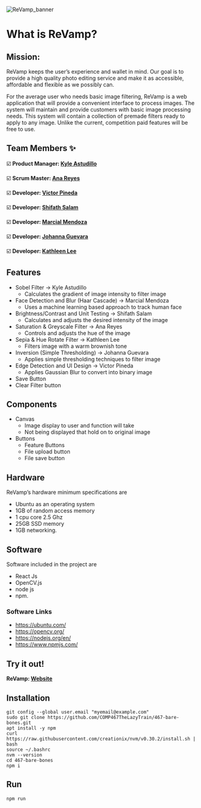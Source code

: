 ![ReVamp_banner](https://user-images.githubusercontent.com/26126449/101236156-a615e300-3683-11eb-9f98-4516aa1ee90d.png)
# What is ReVamp?

## Mission:
ReVamp keeps the user’s experience and wallet in mind. Our goal is to provide a high quality photo editing service and make it as accessible, affordable and flexible as we possibly can.

For the average user who needs basic image filtering, ReVamp is a web application that will provide a convenient interface to process images. The system will maintain and provide customers with basic image processing needs. This system will contain a collection of premade filters ready to apply to any image. Unlike the current, competition paid features will be free to use.

## Team Members :sparkles:

:ballot_box_with_check: **Product Manager: [Kyle Astudillo](https://github.com/KyleAstudillo)**

:ballot_box_with_check: **Scrum Master: [Ana Reyes](https://github.com/ar978923)**

:ballot_box_with_check: **Developer: [Victor Pineda](https://github.com/PinedaVictor)**

:ballot_box_with_check: **Developer: [Shifath Salam](https://github.com/sheef-code)**

:ballot_box_with_check: **Developer: [Marcial Mendoza](https://github.com/Mozziemist)**

:ballot_box_with_check: **Developer: [Johanna Guevara](https://github.com/jguev)**

:ballot_box_with_check: **Developer: [Kathleen Lee](https://github.com/csunklee)**

## Features
  * Sobel Filter -> Kyle Astudillo
    * Calculates the gradient of image intensity to filter image
  * Face Detection and Blur (Haar Cascade)  -> Marcial Mendoza
    * Uses a machine learning based approach to track human face
  * Brightness/Contrast and Unit Testing -> Shifath Salam
    * Calculates and adjusts the desired intensity of the image
  * Saturation & Greyscale Filter -> Ana Reyes
    * Controls and adjusts the hue of the image
  * Sepia & Hue Rotate Filter -> Kathleen Lee
    * Filters image with a warm brownish tone
  * Inversion (Simple Thresholding) -> Johanna Guevara
    * Applies simple thresholding techniques to filter image
  * Edge Detection and UI Design -> Victor Pineda
    * Applies Gaussian Blur to convert into binary image
  * Save Button
  * Clear Filter button
## Components
  * Canvas
    * Image display to user and function will take
    * Not being displayed that hold on to original image
  * Buttons
    * Feature Buttons
    * File upload button
    * File save button
## Hardware
ReVamp’s hardware minimum specifications are
  * Ubuntu as an operating system
  * 1GB of random access memory
  * 1 cpu core 2.5 Ghz
  * 25GB SSD memory
  * 1GB networking.
## Software
Software included in the project are
  * React Js
  * OpenCV.js
  * node js
  * npm.
### Software Links
  * https://ubuntu.com/
  * https://opencv.org/
  * https://nodejs.org/en/
  * https://www.npmjs.com/
## Try it out!
**ReVamp: [Website](http://206.189.211.217:5000/)**
## Installation
```git config --global user.name "My Name"
git config --global user.email "myemail@example.com"
sudo git clone https://github.com/COMP467TheLazyTrain/467-bare-bones.git
apt install -y npm
curl https://raw.githubusercontent.com/creationix/nvm/v0.30.2/install.sh | bash
source ~/.bashrc
nvm --version
cd 467-bare-bones
npm i
```
## Run
```npm run```
